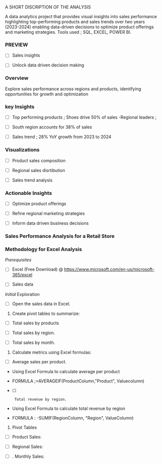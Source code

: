 A SHORT DISCRIPTION OF THE ANALYSIS 

A data analytics project that provides visual insights into sales performance
highlighting top-performing products and sales trends over two years (2023-2024)
enabling data-driven decisions to optimize product offerings and marketing strategies.
Tools used ; SQL, EXCEL, POWER BI.


### PREVIEW


- [ ] Sales insights

- [ ]  Unlock data driven decision making

 ###  Overview
 Explore sales performance across regions and products, identifying opportunities for growth and optimization 

###    key Insights 


- [ ] Top performing products ; Shoes drive 50% of sales -Regional leaders ; 

 

- [ ]  South region accounts for 38% of sales 

- [ ]   Sales trend ;   28% YoY growth from 2023 to 2024

###  Visualizations   

- [ ]   Product sales composition 

- [ ]  Regional sales disrtibution 

- [ ]  Sales trend analysis 
 

### Actionable Insights

- [ ]  Optimize product offerings

- [ ]  Refine regional marketing strategies 

- [ ]  Inform data driven business decisions 




### Sales Performance Analysis for a Retail Store 

### Methodology for  Excel Analysis

_Prerequisites_
- [ ]  Excel (Free Download) @ https://www.microsoft.com/en-us/microsoft-365/excel 

- [ ]  Sales data

_Initial_ Exploration

- [ ]  Open the sales data in Excel.

1.  Create pivot tables to summarize:

    

- [ ]  Total sales by products

     

- [ ]  Total sales by region.

   

- [ ]   Total sales by month.

1.   Calculate metrics using Excel formulas:

   

 

- [ ]  Average sales per product.

 

-  Using Excel Formula to calculate average per product

-  FORMULA ;=AVERAGEIF(ProductColumn,"Product", Valuecolumn)

- [ ]      Total revenue by region.

- Using Excel Formula to calculate total revenue by region

- FORMULA :  -SUMIF(RegionColumn, "Region", ValueColumn)


1.  Pivot Tables

- [ ]  Product Sales:

- [ ]  Regional Sales:

- [ ] . Monthly Sales:





